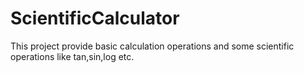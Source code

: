 # ScientificCalculator
This project provide basic calculation operations and some scientific operations like tan,sin,log etc.

